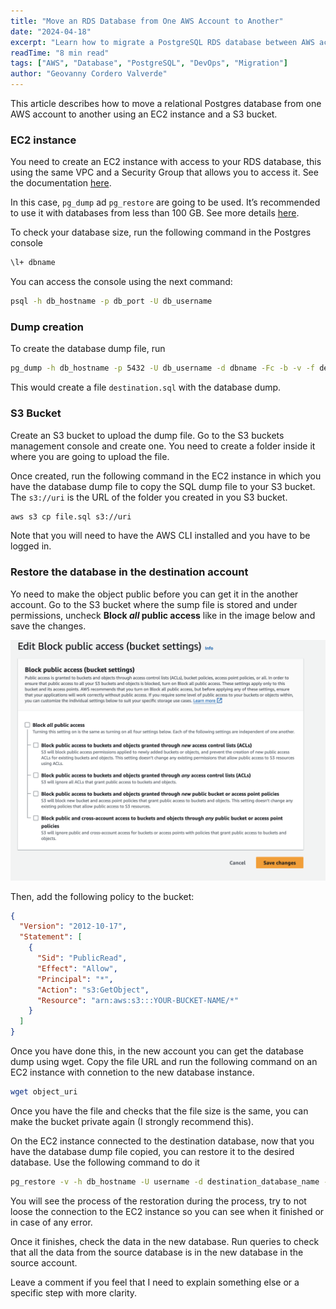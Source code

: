 ```yaml
---
title: "Move an RDS Database from One AWS Account to Another"
date: "2024-04-18"
excerpt: "Learn how to migrate a PostgreSQL RDS database between AWS accounts using EC2, S3, and pg_dump/pg_restore tools. A step-by-step guide for databases under 100GB."
readTime: "8 min read"
tags: ["AWS", "Database", "PostgreSQL", "DevOps", "Migration"]
author: "Geovanny Cordero Valverde"
---
```


This article describes how to move a relational Postgres database from one AWS account to another using an EC2 instance
and a S3 bucket.

### EC2 instance

You need to create an EC2 instance with access to your RDS database, this using the same VPC and a Security Group that
allows you to access it. See the
documentation [here](https://docs.aws.amazon.com/AWSEC2/latest/WindowsGuide/tutorial-connect-ec2-instance-to-rds-database.html).

In this case, `pg_dump` ad `pg_restore` are going to be used. It’s recommended to use it with databases from less than
100 GB. See more
details [here](https://docs.aws.amazon.com/dms/latest/sbs/chap-manageddatabases.postgresql-rds-postgresql-full-load-pd_dump.html).

To check your database size, run the following command in the Postgres console

```bash
\l+ dbname
```

You can access the console using the next command:

```bash
psql -h db_hostname -p db_port -U db_username
```

### Dump creation

To create the database dump file, run

```bash
pg_dump -h db_hostname -p 5432 -U db_username -d dbname -Fc -b -v -f destination.sql
```

This would create a file `destination.sql` with the database dump.

### S3 Bucket

Create an S3 bucket to upload the dump file. Go to the S3 buckets management console and create one. You need to create
a folder inside it where you are going to upload the file.

Once created, run the following command in the EC2 instance in which you have the database dump file to copy the SQL
dump file to your S3 bucket. The `s3://uri` is the URL of the folder you created in you S3 bucket.

```bash
aws s3 cp file.sql s3://uri
```

Note that you will need to have the AWS CLI installed and you have to be logged in.

### Restore the database in the destination account

Yo need to make the object public before you can get it in the another account. Go to the S3 bucket where the sump file
is stored and under permissions, uncheck **Block _all_ public access** like in the image below and save the changes.

<img src="/images/s3_permissions.png" width=750>

Then, add the following policy to the bucket:

```json
{
  "Version": "2012-10-17",
  "Statement": [
    {
      "Sid": "PublicRead",
      "Effect": "Allow",
      "Principal": "*",
      "Action": "s3:GetObject",
      "Resource": "arn:aws:s3:::YOUR-BUCKET-NAME/*"
    }
  ]
}
```

Once you have done this, in the new account you can get the database dump using wget. Copy the file URL and run the
following command on an EC2 instance with connetion to the new database instance.

```bash
wget object_uri
```

Once you have the file and checks that the file size is the same, you can make the bucket private again (I strongly
recommend this).

On the EC2 instance connected to the destination database, now that you have the database dump file copied, you can
restore it to the desired database. Use the following command to do it

```bash
pg_restore -v -h db_hostname -U username -d destination_database_name -j 2 dumpfilelocation.sql
```

You will see the process of the restoration during the process, try to not loose the connection to the EC2 instance so
you can see when it finished or in case of any error.

Once it finishes, check the data in the new database. Run queries to check that all the data from the source database is
in the new database in the source account.

Leave a comment if you feel that I need to explain something else or a specific step with more clarity.
